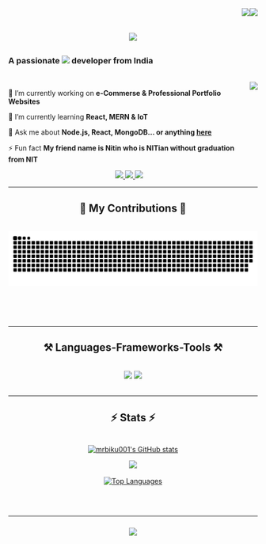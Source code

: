 
<img align="right" src="https://user-images.githubusercontent.com/74038190/240304586-d48893bd-0757-481c-8d7e-ba3e163feae7.png" />
<!--Visitors Count-->
<img align="right" src="https://visitor-badge.laobi.icu/badge?page_id=mrbiku001.mrbiku001" />

<!--Intro-->
<h1 align="center">
    <img src="https://readme-typing-svg.herokuapp.com/?font=Righteous&size=35&center=true&vCenter=true&width=500&height=70&duration=4000&lines=Hi+There!+👋;+I'm+Bikash+Kumar!;" />
</h1>
<h3 align="left">A passionate <span><img src="https://readme-typing-svg.herokuapp.com/?font=Righteous&size=25&center=true&vCenter=true&width=75&height=20&duration=4000&lines=Web;+IoT!;" /></span> developer from India</h3>

<br/>
<div align="right">
     <img align="right" src="https://user-images.githubusercontent.com/74038190/229223156-0cbdaba9-3128-4d8e-8719-b6b4cf741b67.gif" height="200px"/>
 </div>

<!--About me-->
<div align="left">
 
 🔭 I’m currently working on **e-Commerse & Professional Portfolio Websites**
 
 🌱 I’m currently learning **React, MERN & IoT**

 💬 Ask me about **Node.js, React, MongoDB... or anything [here](https://github.com/mrbiku001/mrbiku001/issues)**

 ⚡ Fun fact **My friend name is Nitin who is NITian without graduation from NIT**
 
 </div>

<!--Contact me-->
 <div align="center"> 
  <a href="mailto:contact.biku001@gmail.com">
    <img src="https://img.shields.io/badge/Gmail-333333?style=for-the-badge&logo=gmail&logoColor=red" />
  </a>
  <a href="https://linkedin.com/in/mr-biku001" target="_blank">
    <img src="https://img.shields.io/badge/LinkedIn-0077B5?style=for-the-badge&logo=linkedin&logoColor=white" target="_blank" />
  </a>
  <a href="https://mrbiku001.github.io" target="_blank">
     <img src="https://img.shields.io/badge/Portfolio-FF5722?style=for-the-badge&logo=todoist&logoColor=white" target="_blank" /> <!-- sqlite, safari, google-chrome are other good icon options -->
  </a>
</div>

 <hr/>
 <div align="center">
  <h2>🐍 My Contributions 🐍</h2>
  <br>
  <img alt="snake eating my contributions" src="https://raw.githubusercontent.com/mrbiku001/mrbiku001/output/github-contribution-grid-snake.svg" />
  
  <br/><br/><br/>
</div>

<hr/>


<!--Frameworks and toools-->
<h2 align="center">⚒️ Languages-Frameworks-Tools ⚒️</h2>
<br/>
<div align="center">
    <img src="https://skillicons.dev/icons?i=react,bootstrap,html,css,vscode,github,git" />
    <img src="https://skillicons.dev/icons?i=nodejs,python,javascript,typescript,express,mongodb,c,cpp,java,nextjs,mysql,arduino" /><br>
</div>

<br/>
<hr/>

<!--Status-->
<div align="center">
<h2 >⚡ Stats ⚡</h2>
<br><a href="http://www.github.com/mrbiku001"><img src="https://github-readme-stats.vercel.app/api?username=mrbiku001&show_icons=true&hide=&count_private=true&title_color=0891b2&text_color=ffffff&icon_color=0891b2&bg_color=1c1917&hide_border=true&show_icons=true" alt="mrbiku001's GitHub stats" /></a>

<a href="http://www.github.com/mrbiku001"><img src="https://github-readme-streak-stats.herokuapp.com/?user=mrbiku001&stroke=ffffff&background=1c1917&ring=0891b2&fire=0891b2&currStreakNum=ffffff&currStreakLabel=0891b2&sideNums=ffffff&sideLabels=ffffff&dates=ffffff&hide_border=true" /></a>

<a href="https://github.com/mrbiku001" align="left"><img src="https://github-readme-stats.vercel.app/api/top-langs/?username=mrbiku001&langs_count=10&title_color=0891b2&text_color=ffffff&icon_color=0891b2&bg_color=1c1917&hide_border=true&locale=en&custom_title=Top%20%Languages" alt="Top Languages" /></a>
</div>
<br/><br/>
<hr/>

<h3 align="center">
    <img src="https://readme-typing-svg.herokuapp.com/?font=Righteous&size=25&center=true&vCenter=true&width=500&height=70&duration=4000&lines=Thanks+for+visiting!+✌️;+Shoot+me+a+message+on+Linkedin!;I'm+always+down+to+collab+:)">
</h3>

<br/>

<!--
**mrbiku001/mrbiku001** is a ✨ _special_ ✨ repository because its `README.md` (this file) appears on your GitHub profile.

Here are some ideas to get you started:

- 🔭 I’m currently working on ...
- 🌱 I’m currently learning ...
- 👯 I’m looking to collaborate on ...
- 🤔 I’m looking for help with ...
- 💬 Ask me about ...
- 📫 How to reach me: ...
- 😄 Pronouns: ...
- ⚡ Fun fact: ...
-->
